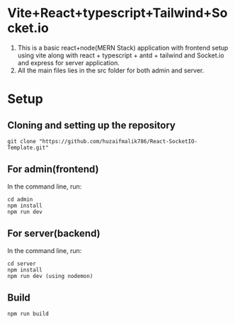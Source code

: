 # Vite+React+typescript+Tailwind+Socket.io

1. This is a basic react+node(MERN Stack) application with frontend setup using vite along with react + typescript + antd + tailwind and
Socket.io and express for server application.
1. All the main files lies in the src folder for both admin and server.

# Setup

## Cloning and setting up the repository
```
git clone "https://github.com/huzaifmalik786/React-SocketIO-Template.git"
```

## For admin(frontend)
In the command line, run:
```
cd admin
npm install
npm run dev
```

## For server(backend)
In the command line, run:
```
cd server
npm install
npm run dev (using nodemon)
```

## Build
```
npm run build
```
